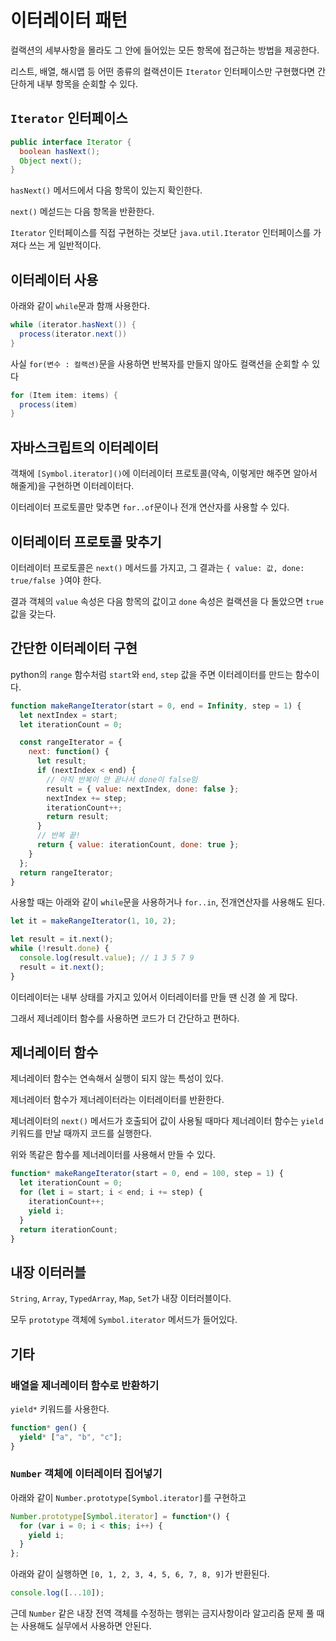 # 이터레이터 패턴

컬랙션의 세부사항을 몰라도 그 안에 들어있는 모든 항목에 접근하는 방법을 제공한다.

리스트, 배열, 해시맵 등 어떤 종류의 컬랙션이든 `Iterator` 인터페이스만 구현했다면 간단하게 내부 항목을 순회할 수 있다.

## `Iterator` 인터페이스

```java
public interface Iterator {
  boolean hasNext();
  Object next();
}
```

`hasNext()` 메서드에서 다음 항목이 있는지 확인한다.

`next()` 메섣드는 다음 항목을 반환한다.

`Iterator` 인터페이스를 직접 구현하는 것보단 `java.util.Iterator` 인터페이스를 가져다 쓰는 게 일반적이다.

## 이터레이터 사용

아래와 같이 `while`문과 함깨 사용한다.

```java
while (iterator.hasNext()) {
  process(iterator.next())
}
```

사실 `for(변수 : 컬랙션)`문을 사용하면 반복자를 만들지 않아도 컬랙션을 순회할 수 있다

```java
for (Item item: items) {
  process(item)
}
```

## 자바스크립트의 이터레이터

객채에 `[Symbol.iterator]()`에 이터레이터 프로토콜(약속, 이렇게만 해주면 알아서 해줄게)을 구현하면 이터레이터다.

이터레이터 프로토콜만 맞추면 `for..of`문이나 전개 연산자를 사용할 수 있다.

## 이터레이터 프로토콜 맞추기

이터레이터 프로토콜은 `next()` 메서드를 가지고, 그 결과는 `{ value: 값, done: true/false }`여야 한다.

결과 객체의 `value` 속성은 다음 항목의 값이고 `done` 속성은 컬랙션을 다 돌았으면 `true` 값을 갖는다.

## 간단한 이터레이터 구현

python의 `range` 함수처럼 `start`와 `end`, `step` 값을 주면 이터레이터를 만드는 함수이다.

```javascript
function makeRangeIterator(start = 0, end = Infinity, step = 1) {
  let nextIndex = start;
  let iterationCount = 0;

  const rangeIterator = {
    next: function() {
      let result;
      if (nextIndex < end) {
        // 아직 반복이 안 끝나서 done이 false임
        result = { value: nextIndex, done: false };
        nextIndex += step;
        iterationCount++;
        return result;
      }
      // 반복 끝!
      return { value: iterationCount, done: true };
    }
  };
  return rangeIterator;
}
```

사용할 때는 아래와 같이 `while`문을 사용하거나 `for..in`, 전개연산자를 사용해도 된다.

```javascript
let it = makeRangeIterator(1, 10, 2);

let result = it.next();
while (!result.done) {
  console.log(result.value); // 1 3 5 7 9
  result = it.next();
}
```

이터레이터는 내부 상태를 가지고 있어서 이터레이터를 만들 땐 신경 쓸 게 많다.

그래서 제너레이터 함수를 사용하면 코드가 더 간단하고 편하다.

## 제너레이터 함수

제너레이터 함수는 연속해서 실행이 되지 않는 특성이 있다.

제너레이터 함수가 제너레이터라는 이터레이터를 반환한다.

제너레이터의 `next()` 메서드가 호출되어 값이 사용될 때마다 제너레이터 함수는 `yield` 키워드를 만날 때까지 코드를 실행한다.

위와 똑같은 함수를 제너레이터를 사용해서 만들 수 있다.

```javascript
function* makeRangeIterator(start = 0, end = 100, step = 1) {
  let iterationCount = 0;
  for (let i = start; i < end; i += step) {
    iterationCount++;
    yield i;
  }
  return iterationCount;
}
```

## 내장 이터러블

`String`, `Array`, `TypedArray`, `Map`, `Set`가 내장 이터러블이다.

모두 `prototype` 객체에 `Symbol.iterator` 메서드가 들어있다.

## 기타

### 배열을 제너레이터 함수로 반환하기

`yield*` 키워드를 사용한다.

```javascript
function* gen() {
  yield* ["a", "b", "c"];
}
```

### `Number` 객체에 이터레이터 집어넣기

아래와 같이 `Number.prototype[Symbol.iterator]`를 구현하고

```javascript
Number.prototype[Symbol.iterator] = function*() {
  for (var i = 0; i < this; i++) {
    yield i;
  }
};
```

아래와 같이 실행하면 `[0, 1, 2, 3, 4, 5, 6, 7, 8, 9]`가 반환된다.

```javascript
console.log([...10]);
```

근데 `Number` 같은 내장 전역 객체를 수정하는 행위는 금지사항이라 알고리즘 문제 풀 때는 사용해도 실무에서 사용하면 안된다.
